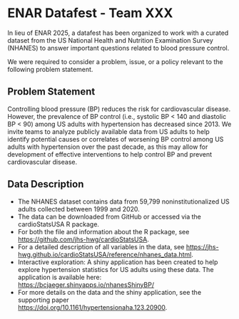 # ENAR Datafest - Team XXX

In lieu of ENAR 2025, a datafest has been organized to work with a curated dataset 
from the US National Health and Nutrition Examination Survey (NHANES) to answer important questions related to blood pressure control.

We were required to consider a problem, issue, or a policy relevant to the following problem statement.

## Problem Statement 

Controlling blood pressure (BP) reduces the risk for cardiovascular disease. However, the prevalence of BP control 
(i.e., systolic BP < 140 and diastolic BP < 90) among US adults with hypertension has decreased since 2013. 
We invite teams to analyze publicly available data from US adults to help identify potential causes or correlates of 
worsening BP control among US adults with hypertension over the past decade, as this may allow for development of 
effective interventions to help control BP and prevent cardiovascular disease. 

## Data Description 

* The NHANES dataset contains data from 59,799 noninstitutionalized US adults collected between 1999 and 2020.
* The data can be downloaded from GitHub or accessed via the cardioStatsUSA R package. 
* For both the file and information about the R package, see https://github.com/jhs-hwg/cardioStatsUSA.
* For a detailed description of all variables in the data, see https://jhs-hwg.github.io/cardioStatsUSA/reference/nhanes_data.html.
* Interactive exploration: A shiny application has been created to help explore hypertension statistics for US adults using these data. 
The application is available here: https://bcjaeger.shinyapps.io/nhanesShinyBP/
* For more details on the data and the shiny application, see the supporting paper\
https://doi.org/10.1161/hypertensionaha.123.20900.

